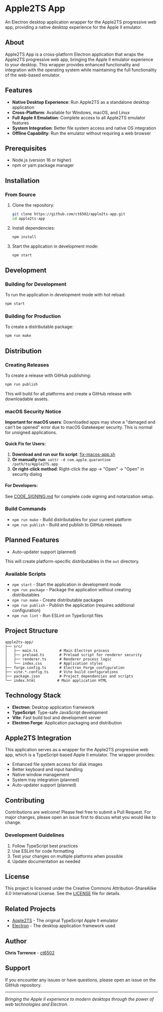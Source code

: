 # Apple2TS App

An Electron desktop application wrapper for the Apple2TS progressive web app, providing a native desktop experience for the Apple II emulator.

## About

Apple2TS App is a cross-platform Electron application that wraps the Apple2TS progressive web app, bringing the Apple II emulator experience to your desktop. This wrapper provides enhanced functionality and integration with the operating system while maintaining the full functionality of the web-based emulator.

## Features

- **Native Desktop Experience**: Run Apple2TS as a standalone desktop application
- **Cross-Platform**: Available for Windows, macOS, and Linux
- **Full Apple II Emulation**: Complete access to all Apple2TS emulator features
- **System Integration**: Better file system access and native OS integration
- **Offline Capability**: Run the emulator without requiring a web browser

## Prerequisites

- Node.js (version 16 or higher)
- npm or yarn package manager

## Installation

### From Source

1. Clone the repository:
   ```bash
   git clone https://github.com/ct6502/apple2ts-app.git
   cd apple2ts-app
   ```

2. Install dependencies:
   ```bash
   npm install
   ```

3. Start the application in development mode:
   ```bash
   npm start
   ```

## Development

### Building for Development

To run the application in development mode with hot reload:

```bash
npm start
```

### Building for Production

To create a distributable package:

```bash
npm run make
```

## Distribution

### Creating Releases

To create a release with GitHub publishing:

```bash
npm run publish
```

This will build for all platforms and create a GitHub release with downloadable assets.

### macOS Security Notice

**Important for macOS users**: Downloaded apps may show a "damaged and can't be opened" error due to macOS Gatekeeper security. This is normal for unsigned applications.

#### Quick Fix for Users:
1. **Download and run our fix script**: [fix-macos-app.sh](./fix-macos-app.sh)
2. **Or manually run**: `xattr -d com.apple.quarantine /path/to/Apple2TS.app`
3. **Or right-click method**: Right-click the app → "Open" → "Open" in security dialog

#### For Developers:
See [CODE_SIGNING.md](./CODE_SIGNING.md) for complete code signing and notarization setup.

### Build Commands

- `npm run make` - Build distributables for your current platform
- `npm run publish` - Build and publish to GitHub releases

## Planned Features

- Auto-updater support (planned)

This will create platform-specific distributables in the `out` directory.

### Available Scripts

- `npm start` - Start the application in development mode
- `npm run package` - Package the application without creating distributables
- `npm run make` - Create distributable packages
- `npm run publish` - Publish the application (requires additional configuration)
- `npm run lint` - Run ESLint on TypeScript files

## Project Structure

```
apple2ts-app/
├── src/
│   ├── main.ts          # Main Electron process
│   ├── preload.ts       # Preload script for renderer security
│   ├── renderer.ts      # Renderer process logic
│   └── index.css        # Application styles
├── forge.config.ts      # Electron Forge configuration
├── vite.*.config.ts     # Vite build configurations
├── package.json         # Project dependencies and scripts
└── index.html          # Main application HTML
```

## Technology Stack

- **Electron**: Desktop application framework
- **TypeScript**: Type-safe JavaScript development
- **Vite**: Fast build tool and development server
- **Electron Forge**: Application packaging and distribution

## Apple2TS Integration

This application serves as a wrapper for the Apple2TS progressive web app, which is a TypeScript-based Apple II emulator. The wrapper provides:

- Enhanced file system access for disk images
- Better keyboard and input handling
- Native window management
- System tray integration (planned)
- Auto-updater support (planned)

## Contributing

Contributions are welcome! Please feel free to submit a Pull Request. For major changes, please open an issue first to discuss what you would like to change.

### Development Guidelines

1. Follow TypeScript best practices
2. Use ESLint for code formatting
3. Test your changes on multiple platforms when possible
4. Update documentation as needed

## License

This project is licensed under the Creative Commons Attribution-ShareAlike 4.0 International License. See the [LICENSE](LICENSE) file for details.

## Related Projects

- [Apple2TS](https://github.com/ct6502/apple2ts) - The original TypeScript Apple II emulator
- [Electron](https://electronjs.org) - The desktop application framework used

## Author

**Chris Torrence** - [ct6502](https://github.com/ct6502)

## Support

If you encounter any issues or have questions, please open an issue on the GitHub repository.

---

*Bringing the Apple II experience to modern desktops through the power of web technologies and Electron.*